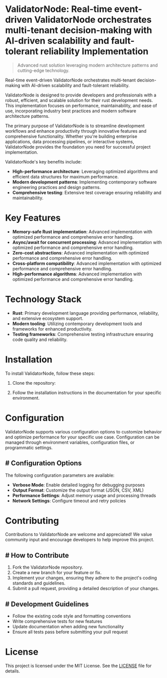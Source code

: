 <!-- fallback_ValidatorNode_20251019175133_22245 -->

# ValidatorNode: Real-time event-driven ValidatorNode orchestrates multi-tenant decision-making with AI-driven scalability and fault-tolerant reliability Implementation
> Advanced rust solution leveraging modern architecture patterns and cutting-edge technology.

Real-time event-driven ValidatorNode orchestrates multi-tenant decision-making with AI-driven scalability and fault-tolerant reliability.

ValidatorNode is designed to provide developers and professionals with a robust, efficient, and scalable solution for their rust development needs. This implementation focuses on performance, maintainability, and ease of use, incorporating industry best practices and modern software architecture patterns.

The primary purpose of ValidatorNode is to streamline development workflows and enhance productivity through innovative features and comprehensive functionality. Whether you're building enterprise applications, data processing pipelines, or interactive systems, ValidatorNode provides the foundation you need for successful project implementation.

ValidatorNode's key benefits include:

* **High-performance architecture**: Leveraging optimized algorithms and efficient data structures for maximum performance.
* **Modern development patterns**: Implementing contemporary software engineering practices and design patterns.
* **Comprehensive testing**: Extensive test coverage ensuring reliability and maintainability.

# Key Features

* **Memory-safe Rust implementation**: Advanced implementation with optimized performance and comprehensive error handling.
* **Async/await for concurrent processing**: Advanced implementation with optimized performance and comprehensive error handling.
* **Zero-cost abstractions**: Advanced implementation with optimized performance and comprehensive error handling.
* **Cross-platform compatibility**: Advanced implementation with optimized performance and comprehensive error handling.
* **High-performance algorithms**: Advanced implementation with optimized performance and comprehensive error handling.

# Technology Stack

* **Rust**: Primary development language providing performance, reliability, and extensive ecosystem support.
* **Modern tooling**: Utilizing contemporary development tools and frameworks for enhanced productivity.
* **Testing frameworks**: Comprehensive testing infrastructure ensuring code quality and reliability.

# Installation

To install ValidatorNode, follow these steps:

1. Clone the repository:


2. Follow the installation instructions in the documentation for your specific environment.

# Configuration

ValidatorNode supports various configuration options to customize behavior and optimize performance for your specific use case. Configuration can be managed through environment variables, configuration files, or programmatic settings.

## # Configuration Options

The following configuration parameters are available:

* **Verbose Mode**: Enable detailed logging for debugging purposes
* **Output Format**: Customize the output format (JSON, CSV, XML)
* **Performance Settings**: Adjust memory usage and processing threads
* **Network Settings**: Configure timeout and retry policies

# Contributing

Contributions to ValidatorNode are welcome and appreciated! We value community input and encourage developers to help improve this project.

## # How to Contribute

1. Fork the ValidatorNode repository.
2. Create a new branch for your feature or fix.
3. Implement your changes, ensuring they adhere to the project's coding standards and guidelines.
4. Submit a pull request, providing a detailed description of your changes.

## # Development Guidelines

* Follow the existing code style and formatting conventions
* Write comprehensive tests for new features
* Update documentation when adding new functionality
* Ensure all tests pass before submitting your pull request

# License

This project is licensed under the MIT License. See the [LICENSE](https://github.com/pee331/ValidatorNode/blob/main/LICENSE) file for details.
